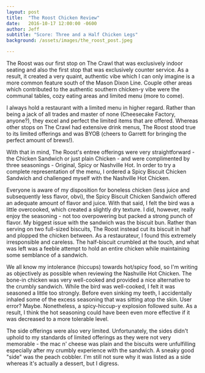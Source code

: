```yaml
---
layout: post
title:  "The Roost Chicken Review"
date:   2016-10-17 12:00:00 -0600
author: Jeff
subtitle: "Score: Three and a Half Chicken Legs"
background: /assets/images/the_roost_post.jpeg

---
```


The Roost was our first stop on The Crawl that was exclusively indoor seating and also the first stop that was exclusively counter service. As a result, it created a very quaint, authentic vibe which I can only imagine is a more common feature south of the Mason Dixon Line. Couple other areas which contributed to the authentic southern chicken-y vibe were the communal tables, cozy eating areas and limited menu (more to come).

I always hold a restaurant with a limited menu in higher regard. Rather than being a jack of all trades and master of none (Cheesecake Factory, anyone?), they excel and perfect the limited items that are offered. Whereas other stops on The Crawl had extensive drink menus, The Roost stood true to its limited offerings and was BYOB (cheers to Garrett for bringing the perfect amount of brews!). 

With that in mind, The Roost's entree offerings were very straightforward - the Chicken Sandwich or just plain Chicken - and were complimented by three seasonings - Original, Spicy or Nashville Hot. In order to try a complete representation of the menu, I ordered a Spicy Biscuit Chicken Sandwich and challenged myself with the Nashville Hot Chicken.

Everyone is aware of my disposition for boneless chicken (less juice and subsequently less flavor, obvi), the Spicy Biscuit Chicken Sandwich offered an adequate amount of flavor and juice. With that said, I felt the bird was a little overcooked, which created a slightly dry texture. I did, however, really enjoy the seasoning - not too overpowering but packed a strong punch of flavor. My biggest issue with the sandwich was the biscuit bun. Rather than serving on two full-sized biscuits, The Roost instead cut its biscuit in half and plopped the chicken between. As a restaurateur, I found this extremely irresponsible and careless. The half-biscuit crumbled at the touch, and what was left was a feeble attempt to hold an entire chicken while maintaining some semblance of a sandwich.

We all know my intolerance (hiccups) towards hot/spicy food, so I'm writing as objectively as possible when reviewing the Nashville Hot Chicken. The bone-in chicken was very well-cooked and provided a nice alternative to the crumbly sandwich. While the bird was well-cooked, I felt it was seasoned a little too strongly. Before even sinking my teeth, I accidentally inhaled some of the excess seasoning that was sitting atop the skin. User error? Maybe. Nonetheless, a spicy-hiccup-y explosion followed suite. As a result, I think the hot seasoning could have been even more effective if it was decreased to a more tolerable level.

The side offerings were also very limited. Unfortunately, the sides didn't uphold to my standards of limited offerings as they were not very memorable - the mac n' cheese was plain and the biscuits were unfulfilling especially after my crumbly experience with the sandwich. A sneaky good "side" was the peach cobbler. I'm still not sure why it was listed as a side whereas it's actually a dessert, but I digress.